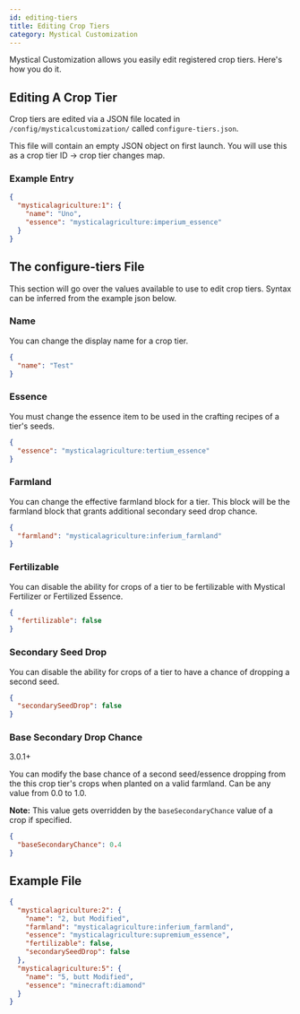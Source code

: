 ```yaml
---
id: editing-tiers
title: Editing Crop Tiers
category: Mystical Customization
---
```


Mystical Customization allows you easily edit registered crop tiers. Here's how you do it.

## Editing A Crop Tier
Crop tiers are edited via a JSON file located in `/config/mysticalcustomization/` called `configure-tiers.json`.

This file will contain an empty JSON object on first launch. You will use this as a crop tier ID -> crop tier changes map.

### Example Entry
```json
{
  "mysticalagriculture:1": {
    "name": "Uno",
    "essence": "mysticalagriculture:imperium_essence"
  }
}
```

## The configure-tiers File
This section will go over the values available to use to edit crop tiers. Syntax can be inferred from the example json below.

### Name
You can change the display name for a crop tier.
```json
{
  "name": "Test"
}
```

### Essence
You must change the essence item to be used in the crafting recipes of a tier's seeds.
```json
{
  "essence": "mysticalagriculture:tertium_essence"
}
```

### Farmland
You can change the effective farmland block for a tier. This block will be the farmland block that grants additional secondary seed drop chance.
```json
{
  "farmland": "mysticalagriculture:inferium_farmland"
}
```

### Fertilizable
You can disable the ability for crops of a tier to be fertilizable with Mystical Fertilizer or Fertilized Essence.
```json
{
  "fertilizable": false
}
```

### Secondary Seed Drop
You can disable the ability for crops of a tier to have a chance of dropping a second seed.
```json
{
  "secondarySeedDrop": false
}
```

### Base Secondary Drop Chance
<badge color="green">3.0.1+</badge>

You can modify the base chance of a second seed/essence dropping from the this crop tier's crops when planted on a valid farmland. Can be any value from 0.0 to 1.0.

**Note:** This value gets overridden by the `baseSecondaryChance` value of a crop if specified.
```json
{
  "baseSecondaryChance": 0.4
}
```

## Example File
```json
{
  "mysticalagriculture:2": {
    "name": "2, but Modified",
    "farmland": "mysticalagriculture:inferium_farmland",
    "essence": "mysticalagriculture:supremium_essence",
    "fertilizable": false,
    "secondarySeedDrop": false
  },
  "mysticalagriculture:5": {
    "name": "5, butt Modified",
    "essence": "minecraft:diamond"
  }
}
```

